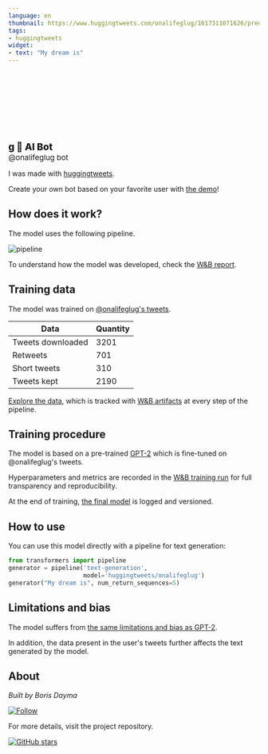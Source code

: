 ```yaml
---
language: en
thumbnail: https://www.huggingtweets.com/onalifeglug/1617311071626/predictions.png
tags:
- huggingtweets
widget:
- text: "My dream is"
---
```


<div>
<div style="width: 132px; height:132px; border-radius: 50%; background-size: cover; background-image: url('https://pbs.twimg.com/profile_images/1362455846802907136/PO3K26R1_400x400.jpg')">
</div>
<div style="margin-top: 8px; font-size: 19px; font-weight: 800">g 🤖 AI Bot </div>
<div style="font-size: 15px">@onalifeglug bot</div>
</div>

I was made with [huggingtweets](https://github.com/borisdayma/huggingtweets).

Create your own bot based on your favorite user with [the demo](https://colab.research.google.com/github/borisdayma/huggingtweets/blob/master/huggingtweets-demo.ipynb)!

## How does it work?

The model uses the following pipeline.

![pipeline](https://github.com/borisdayma/huggingtweets/blob/master/img/pipeline.png?raw=true)

To understand how the model was developed, check the [W&B report](https://wandb.ai/wandb/huggingtweets/reports/HuggingTweets-Train-a-Model-to-Generate-Tweets--VmlldzoxMTY5MjI).

## Training data

The model was trained on [@onalifeglug's tweets](https://twitter.com/onalifeglug).

| Data | Quantity |
| --- | --- |
| Tweets downloaded | 3201 |
| Retweets | 701 |
| Short tweets | 310 |
| Tweets kept | 2190 |

[Explore the data](https://wandb.ai/wandb/huggingtweets/runs/vdx2y7sy/artifacts), which is tracked with [W&B artifacts](https://docs.wandb.com/artifacts) at every step of the pipeline.

## Training procedure

The model is based on a pre-trained [GPT-2](https://huggingface.co/gpt2) which is fine-tuned on @onalifeglug's tweets.

Hyperparameters and metrics are recorded in the [W&B training run](https://wandb.ai/wandb/huggingtweets/runs/guni6q1h) for full transparency and reproducibility.

At the end of training, [the final model](https://wandb.ai/wandb/huggingtweets/runs/guni6q1h/artifacts) is logged and versioned.

## How to use

You can use this model directly with a pipeline for text generation:

```python
from transformers import pipeline
generator = pipeline('text-generation',
                     model='huggingtweets/onalifeglug')
generator("My dream is", num_return_sequences=5)
```

## Limitations and bias

The model suffers from [the same limitations and bias as GPT-2](https://huggingface.co/gpt2#limitations-and-bias).

In addition, the data present in the user's tweets further affects the text generated by the model.

## About

*Built by Boris Dayma*

[![Follow](https://img.shields.io/twitter/follow/borisdayma?style=social)](https://twitter.com/intent/follow?screen_name=borisdayma)

For more details, visit the project repository.

[![GitHub stars](https://img.shields.io/github/stars/borisdayma/huggingtweets?style=social)](https://github.com/borisdayma/huggingtweets)
